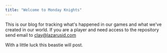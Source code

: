 ```yaml
---
title: "Welcome to Monday Knights"
---
```


This is our blog for tracking what's happened in our games and what we've created in our world.  If you are a player and need access to the repository send email to clay@lazarusid.com

With a little luck this beastie will  post.
